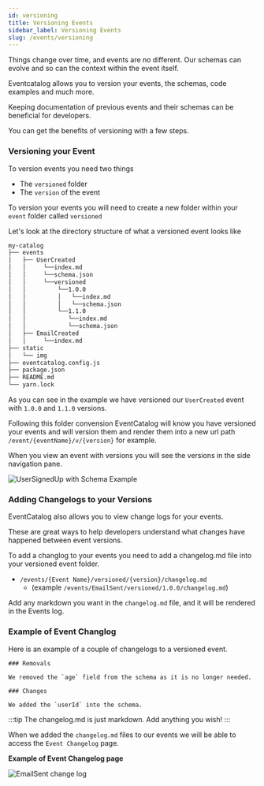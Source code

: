 ```yaml
---
id: versioning
title: Versioning Events
sidebar_label: Versioning Events
slug: /events/versioning
---
```


Things change over time, and events are no different. Our schemas can evolve and so can the context within the event itself.

Eventcatalog allows you to version your events, the schemas, code examples and much more.

Keeping documentation of previous events and their schemas can be beneficial for developers.

You can get the benefits of versioning with a few steps.

### Versioning your Event

To version events you need two things

- The `versioned` folder
- The `version` of the event

To version your events you will need to create a new folder within your `event` folder called `versioned`

Let's look at the directory structure of what a versioned event looks like

```sh
my-catalog
├── events
│   ├── UserCreated
│   │     └──index.md
│   │     └──schema.json
│   │     └──versioned
│   │         └──1.0.0
│   │         │   └──index.md
│   │         │   └──schema.json
│   │         └──1.1.0
│   │            └──index.md
│   │            └──schema.json
│   ├── EmailCreated
│   │     └──index.md
├── static
│   └── img
├── eventcatalog.config.js
├── package.json
├── README.md
└── yarn.lock
```

As you can see in the example we have versioned our `UserCreated` event with `1.0.0` and `1.1.0` versions.

Following this folder convension EventCatalog will know you have versioned your events and will version them and render them into a new url path `/event/{eventName}/v/{version}` for example.

When you view an event with versions you will see the versions in the side navigation pane.

![UserSignedUp with Schema Example](/img/guides/events/UserSignedUpExampleVersions.png)

### Adding Changelogs to your Versions

EventCatalog also allows you to view change logs for your events.

These are great ways to help developers understand what changes have happened between event versions.

To add a changlog to your events you need to add a changelog.md file into your versioned event folder.

- `/events/{Event Name}/versioned/{version}/changelog.md` 
  - (example `/events/EmailSent/versioned/1.0.0/changelog.md`) 

Add any markdown you want in the `changelog.md` file, and it will be rendered in the Events log.

### Example of Event Changlog

Here is an example of a couple of changelogs to a versioned event.

```mdx title="/events/EmailSent/versioned/1.0.0/changelog.md"
### Removals

We removed the `age` field from the schema as it is no longer needed.
```

```mdx title="/events/EmailSent/versioned/1.0.1/changelog.md"
### Changes

We added the `userId` into the schema.
```

:::tip
The changelog.md is just markdown. Add anything you wish!
:::

When we added the `changelog.md` files to our events we will be able to access the `Event Changelog` page.

**Example of Event Changelog page**

![EmailSent change log](/img/guides/events/EmailSentChangelog.png)
